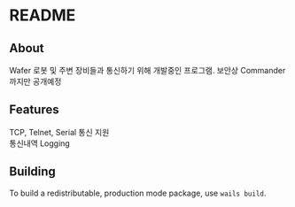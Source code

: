 # README

## About
Wafer 로봇 및 주변 장비들과 통신하기 위해 개발중인 프로그램. 보안상 Commander까지만 공개예정

## Features
TCP, Telnet, Serial 통신 지원  
통신내역 Logging

## Building

To build a redistributable, production mode package, use `wails build`.
